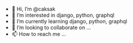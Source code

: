 - 👋 Hi, I’m @caksak
- 👀 I’m interested in django, python, graphql
- 🌱 I’m currently learning django, python, graphql
- 💞️ I’m looking to collaborate on ...
- 📫 How to reach me ...

<!---
caksak/caksak is a ✨ special ✨ repository because its `README.md` (this file) appears on your GitHub profile.
You can click the Preview link to take a look at your changes.
--->

